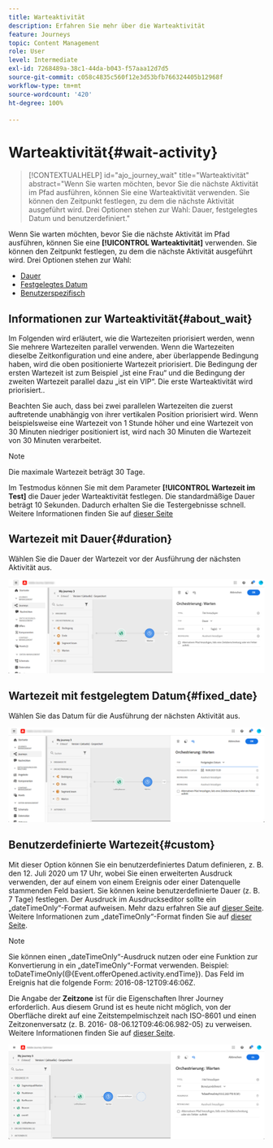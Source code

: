 ```yaml
---
title: Warteaktivität
description: Erfahren Sie mehr über die Warteaktivität
feature: Journeys
topic: Content Management
role: User
level: Intermediate
exl-id: 7268489a-38c1-44da-b043-f57aaa12d7d5
source-git-commit: c058c4835c560f12e3d53bfb766324405b12968f
workflow-type: tm+mt
source-wordcount: '420'
ht-degree: 100%

---
```


# Warteaktivität{#wait-activity}

>[!CONTEXTUALHELP]
>id="ajo_journey_wait"
>title="Warteaktivität"
>abstract="Wenn Sie warten möchten, bevor Sie die nächste Aktivität im Pfad ausführen, können Sie eine Warteaktivität verwenden. Sie können den Zeitpunkt festlegen, zu dem die nächste Aktivität ausgeführt wird. Drei Optionen stehen zur Wahl:   Dauer, festgelegtes Datum und benutzerdefiniert."

Wenn Sie warten möchten, bevor Sie die nächste Aktivität im Pfad ausführen, können Sie eine **[!UICONTROL Warteaktivität]** verwenden. Sie können den Zeitpunkt festlegen, zu dem die nächste Aktivität ausgeführt wird. Drei Optionen stehen zur Wahl:

* [Dauer](#duration)
* [Festgelegtes Datum](#fixed_date)
* [Benutzerspezifisch](#custom)

<!--* [Email send time optimization](#email_send_time_optimization)-->

## Informationen zur Warteaktivität{#about_wait}

Im Folgenden wird erläutert, wie die Wartezeiten priorisiert werden, wenn Sie mehrere Wartezeiten parallel verwenden. Wenn die Wartezeiten dieselbe Zeitkonfiguration und eine andere, aber überlappende Bedingung haben, wird die oben positionierte Wartezeit priorisiert. Die Bedingung der ersten Wartezeit ist zum Beispiel „ist eine Frau“ und die Bedingung der zweiten Wartezeit parallel dazu „ist ein VIP“. Die erste Warteaktivität wird priorisiert..

Beachten Sie auch, dass bei zwei parallelen Wartezeiten die zuerst auftretende unabhängig von ihrer vertikalen Position priorisiert wird. Wenn beispielsweise eine Wartezeit von 1 Stunde höher und eine Wartezeit von 30 Minuten niedriger positioniert ist, wird nach 30 Minuten die Wartezeit von 30 Minuten verarbeitet.

>[!NOTE]
>
>Die maximale Wartezeit beträgt 30 Tage.
>
>Im Testmodus können Sie mit dem Parameter **[!UICONTROL Wartezeit im Test]** die Dauer jeder Warteaktivität festlegen. Die standardmäßige Dauer beträgt 10 Sekunden. Dadurch erhalten Sie die Testergebnisse schnell. Weitere Informationen finden Sie auf [dieser Seite](../building-journeys/testing-the-journey.md)

## Wartezeit mit Dauer{#duration}

Wählen Sie die Dauer der Wartezeit vor der Ausführung der nächsten Aktivität aus.

![](assets/journey55.png)

## Wartezeit mit festgelegtem Datum{#fixed_date}

Wählen Sie das Datum für die Ausführung der nächsten Aktivität aus.

![](assets/journey56.png)

## Benutzerdefinierte Wartezeit{#custom}

Mit dieser Option können Sie ein benutzerdefiniertes Datum definieren, z. B. den 12. Juli 2020 um 17 Uhr, wobei Sie einen erweiterten Ausdruck verwenden, der auf einem von einem Ereignis oder einer Datenquelle stammenden Feld basiert. Sie können keine benutzerdefinierte Dauer (z. B. 7 Tage) festlegen. Der Ausdruck im Ausdruckseditor sollte ein „dateTimeOnly“-Format aufweisen. Mehr dazu erfahren Sie auf [dieser Seite](expression/expressionadvanced.md). Weitere Informationen zum „dateTimeOnly“-Format finden Sie auf [dieser Seite](expression/data-types.md).

>[!NOTE]
>
>Sie können einen „dateTimeOnly“-Ausdruck nutzen oder eine Funktion zur Konvertierung in ein „dateTimeOnly“-Format verwenden. Beispiel: toDateTimeOnly(@{Event.offerOpened.activity.endTime}). Das Feld im Ereignis hat die folgende Form: 2016-08-12T09:46:06Z.
>
>Die Angabe der **Zeitzone** ist für die Eigenschaften Ihrer Journey erforderlich. Aus diesem Grund ist es heute nicht möglich, von der Oberfläche direkt auf eine Zeitstempelmischzeit nach ISO-8601 und einen Zeitzonenversatz (z. B. 2016- 08-06.12T09:46:06.982-05) zu verweisen. Weitere Informationen finden Sie auf [dieser Seite](../building-journeys/timezone-management.md).

![](assets/journey57.png)

<!--## Email send time optimization{#email_send_time_optimization}

This type of wait uses a score calculated in Adobe Experience Platform. The score calculates the propensity to click or open an email in the future based on past behavior. Note that the algorithm calculating the score needs a certain amount of data to work. As a result, when it does not have enough data, the default wait time will apply. At publication time, you’ll be notified that the default time applies.

>[!NOTE]
>
>The first event of your journey must have a namespace.
>
>This capability is only available after an **[!UICONTROL Email]** activity. You need to have Adobe Campaign Standard.

1. In the **[!UICONTROL Amount of time]** field, define the number of hours to consider to optimize email sending.
1. In the **[!UICONTROL Optimization type]** field, choose if the optimization should increase clicks or opens.
1. In the **[!UICONTROL Default time]** field, define the default time to wait if the predictive send time score is not available.

    >[!NOTE]
    >
    >Note that the send time score can be unavailable because there is not enough data to perform the calculation. In this case, you will be informed, at publication time, that the default time applies.

![](assets/journey57bis.png)-->
